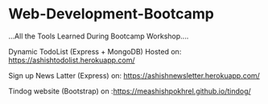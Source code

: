 # Web-Development-Bootcamp
...All the Tools Learned During Bootcamp Workshop....

Dynamic TodoList (Express + MongoDB) Hosted on: https://ashishtodolist.herokuapp.com/

Sign up News Latter (Express) on: https://ashishnewsletter.herokuapp.com/

Tindog website (Bootstrap) on :https://meashishpokhrel.github.io/tindog/